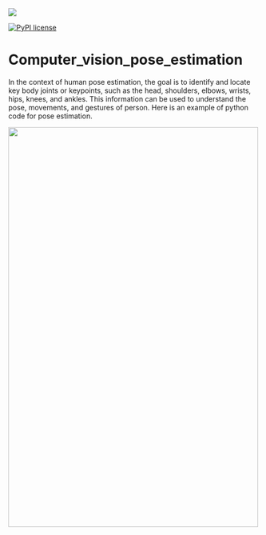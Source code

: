  <img src="https://img.shields.io/badge/Colab-F9AB00?style=for-the-badge&logo=googlecolab&color=525252" /> 
 
[![PyPI license](https://img.shields.io/pypi/l/ansicolortags.svg)](https://pypi.python.org/pypi/ansicolortags/)

# Computer_vision_pose_estimation

In the context of human pose estimation, the goal is to identify and locate key body joints or keypoints, such as the head, shoulders, elbows, wrists, hips, knees, and ankles. This information can be used to understand the pose, movements, and gestures of person. Here is an example of python code for pose estimation. 

<img src='https://github.com/Sarvandani/Computer_vision_pose_estimation/blob/main/POSE_IMG.png' width="500" height="800">

